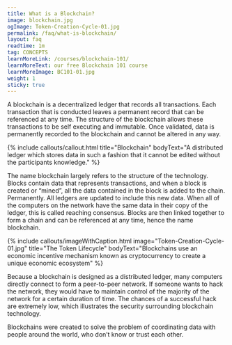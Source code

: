 ```yaml
---
title: What is a Blockchain?
image: blockchain.jpg
ogImage: Token-Creation-Cycle-01.jpg
permalink: /faq/what-is-blockchain/
layout: faq
readtime: 1m
tag: CONCEPTS 
learnMoreLink: /courses/blockchain-101/
learnMoreText: our free Blockchain 101 course
learnMoreImage: BC101-01.jpg
weight: 1
sticky: true
---
```


<span>A blockchain is a decentralized ledger that records all transactions. Each transaction that is conducted leaves a permanent record that can be referenced at any time. The structure of the blockchain allows these transactions to be self executing and immutable. Once validated, data is permanently recorded to the blockchain and cannot be altered in any way. </span>

{% include callouts/callout.html 
    title="Blockchain"
    bodyText="<span>A distributed ledger which stores data in such a fashion that it cannot be edited without the participants knowledge.</span>"
%}

<span>The name blockchain largely refers to the structure of the technology. Blocks contain data that represents transactions, and when a block is created or “mined”, all the data contained in the block is added to the chain. Permanently. All ledgers are updated to include this new data. When all of the computers on the network have the same data in their copy of the ledger, this is called reaching consensus. Blocks are then linked together to form a chain and can be referenced at any time, hence the name blockchain.</span>

{% include callouts/imageWithCaption.html
	image="Token-Creation-Cycle-01.jpg"
	title="The Token Lifecycle"
	bodyText="Blockchains use an economic incentive mechanism known as cryptocurrency to create a unique economic ecosystem"
%}

<span>Because a blockchain is designed as a distributed ledger, many computers directly connect to form a peer-to-peer network. If someone wants to hack the network, they would have to maintain control of the majority of the network for a certain duration of time. The chances of a successful hack are extremely low, which illustrates the security surrounding blockchain technology.</span>

<span>Blockchains were created to solve the problem of coordinating data with people around the world, who don’t know or trust each other.</span>

